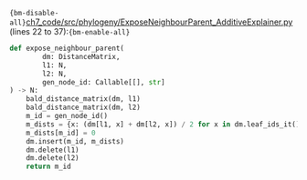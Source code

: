 `{bm-disable-all}`[ch7_code/src/phylogeny/ExposeNeighbourParent_AdditiveExplainer.py](ch7_code/src/phylogeny/ExposeNeighbourParent_AdditiveExplainer.py) (lines 22 to 37):`{bm-enable-all}`

```python
def expose_neighbour_parent(
        dm: DistanceMatrix,
        l1: N,
        l2: N,
        gen_node_id: Callable[[], str]
) -> N:
    bald_distance_matrix(dm, l1)
    bald_distance_matrix(dm, l2)
    m_id = gen_node_id()
    m_dists = {x: (dm[l1, x] + dm[l2, x]) / 2 for x in dm.leaf_ids_it()}
    m_dists[m_id] = 0
    dm.insert(m_id, m_dists)
    dm.delete(l1)
    dm.delete(l2)
    return m_id
```